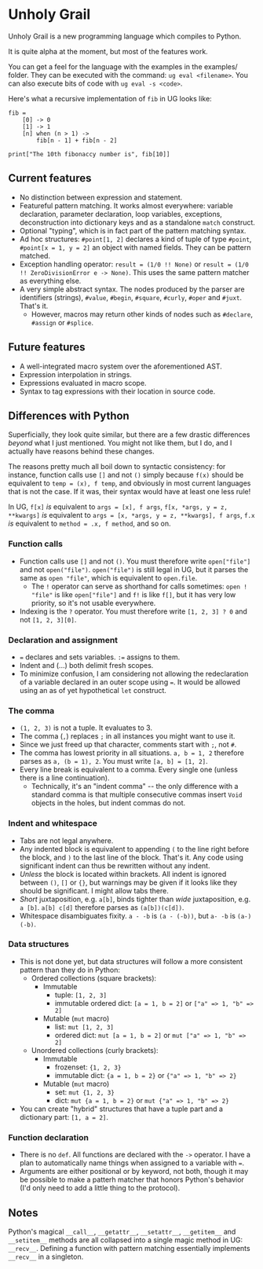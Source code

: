 
Unholy Grail
============

Unholy Grail is a new programming language which compiles to Python.

It is quite alpha at the moment, but most of the features work.

You can get a feel for the language with the examples in the examples/
folder. They can be executed with the command: `ug eval
<filename>`. You can also execute bits of code with `ug eval -s
<code>`.

Here's what a recursive implementation of `fib` in UG looks like:

    fib =
        [0] -> 0
        [1] -> 1
        [n] when (n > 1) ->
            fib[n - 1] + fib[n - 2]

    print["The 10th fibonaccy number is", fib[10]]



Current features
----------------

* No distinction between expression and statement.
* Featureful pattern matching. It works almost everywhere: variable
  declaration, parameter declaration, loop variables, exceptions,
  deconstruction into dictionary keys and as a standalone `match`
  construct.
* Optional "typing", which is in fact part of the pattern matching
  syntax.
* Ad hoc structures: `#point[1, 2]` declares a kind of tuple of type
  `#point`, `#point[x = 1, y = 2]` an object with named fields. They
  can be pattern matched.
* Exception handling operator: `result = (1/0 !! None)` or
  `result = (1/0 !! ZeroDivisionError e -> None)`. This uses the
  same pattern matcher as everything else.
* A very simple abstract syntax. The nodes produced by the parser are
  identifiers (strings), `#value`, `#begin`, `#square`, `#curly`,
  `#oper` and `#juxt`. That's it.
  * However, macros may return other kinds of nodes such as
    `#declare`, `#assign` or `#splice`.



Future features
---------------

* A well-integrated macro system over the aforementioned AST.
* Expression interpolation in strings.
* Expressions evaluated in macro scope.
* Syntax to tag expressions with their location in source code.



Differences with Python
-----------------------

Superficially, they look quite similar, but there are a few drastic
differences *beyond* what I just mentioned. You might not like them,
but I do, and I actually have reasons behind these changes.

The reasons pretty much all boil down to syntactic consistency: for
instance, function calls use `[]` and not `()` simply because `f(x)`
should be equivalent to `temp = (x), f temp`, and obviously in most
current languages that is not the case. If it was, their syntax would
have at least one less rule!

In UG, `f[x]` *is* equivalent to `args = [x], f args`, `f[x, *args, y
= z, **kwargs]` *is* equivalent to `args = [x, *args, y = z,
**kwargs], f args`, `f.x` *is* equivalent to `method = .x, f method`,
and so on.


### Function calls

* Function calls use `[]` and not `()`. You must therefore write
  `open["file"]` and not `open("file")`. `open("file")` is still
  legal in UG, but it parses the same as `open "file"`, which is
  equivalent to `open.file`.
  * The `!` operator can serve as shorthand for calls sometimes: `open !
    "file"` is like `open["file"]` and `f!` is like `f[]`, but it has
    very low priority, so it's not usable everywhere.
* Indexing is the `?` operator. You must therefore write `[1, 2, 3] ?
  0` and not `[1, 2, 3][0]`.


### Declaration and assignment

* `=` declares and sets variables. `:=` assigns to them.
* Indent and (...) both delimit fresh scopes.
* To minimize confusion, I am considering not allowing the
  redeclaration of a variable declared in an outer scope using `=`. It
  would be allowed using an as of yet hypothetical `let` construct.


### The comma

* `(1, 2, 3)` is not a tuple. It evaluates to 3.
* The comma (`,`) replaces `;` in all instances you might want to
  use it.
* Since we just freed up that character, comments start with `;`, not `#`.
* The comma has lowest priority in all situations. `a, b = 1, 2`
  therefore parses as `a, (b = 1), 2`. You must write `[a, b] = [1,
  2]`.
* Every line break is equivalent to a comma. Every single one (unless
  there is a line continuation).
  * Technically, it's an "indent comma" -- the only difference with a
    standard comma is that multiple consecutive commas insert `Void`
    objects in the holes, but indent commas do not.


### Indent and whitespace

* Tabs are not legal anywhere.
* Any indented block is equivalent to appending `(` to the line right
  before the block, and `)` to the last line of the block.  That's it.
  Any code using significant indent can thus be rewritten without
  any indent.
* *Unless* the block is located within brackets. All indent is ignored
  between `()`, `[]` or `{}`, but warnings may be given if it looks
  like they should be significant. I might allow tabs there.
* *Short* juxtaposition, e.g. `a[b]`, binds tighter than *wide*
  juxtaposition, e.g. `a [b]`. `a[b] c[d]` therefore parses as
  `(a[b])(c[d])`.
* Whitespace disambiguates fixity. `a - -b` is `(a - (-b))`, but `a-
  -b` is `(a-)(-b)`.


### Data structures

* This is not done yet, but data structures will follow a more
  consistent pattern than they do in Python:
  * Ordered collections (square brackets):
    * Immutable
      * tuple: `[1, 2, 3]`
      * immutable ordered dict: `[a = 1, b = 2]` or `["a" => 1, "b" => 2]`
    * Mutable (`mut` macro)
      * list: `mut [1, 2, 3]`
      * ordered dict: `mut [a = 1, b = 2]` or `mut ["a" => 1, "b" => 2]`
  * Unordered collections (curly brackets):
    * Immutable
      * frozenset: `{1, 2, 3}`
      * immutable dict: `{a = 1, b = 2}` or `{"a" => 1, "b" => 2}`
    * Mutable (`mut` macro)
      * set: `mut {1, 2, 3}`
      * dict: `mut {a = 1, b = 2}` or `mut {"a" => 1, "b" => 2}`
* You can create "hybrid" structures that have a tuple part and
  a dictionary part: `[1, a = 2]`.


### Function declaration

* There is no `def`. All functions are declared with the `->`
  operator. I have a plan to automatically name things when assigned
  to a variable with `=`.
* Arguments are either positional or by keyword, not both, though it
  may be possible to make a patterh matcher that honors Python's
  behavior (I'd only need to add a little thing to the protocol).


Notes
-----

Python's magical `__call__`, `__getattr__`, `__setattr__`,
`__getitem__` and `__setitem__` methods are all collapsed into a
single magic method in UG: `__recv__`. Defining a function with
pattern matching essentially implements `__recv__` in a singleton.

